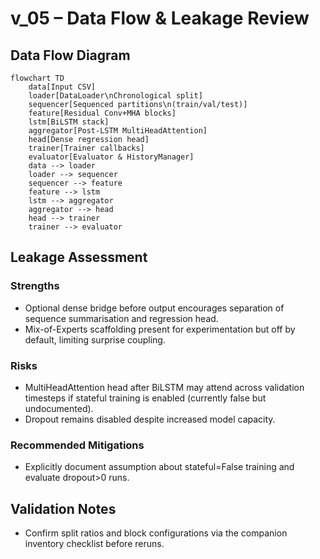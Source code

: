 # v_05 – Data Flow & Leakage Review

## Data Flow Diagram

```mermaid
flowchart TD
    data[Input CSV]
    loader[DataLoader\nChronological split]
    sequencer[Sequenced partitions\n(train/val/test)]
    feature[Residual Conv+MHA blocks]
    lstm[BiLSTM stack]
    aggregator[Post-LSTM MultiHeadAttention]
    head[Dense regression head]
    trainer[Trainer callbacks]
    evaluator[Evaluator & HistoryManager]
    data --> loader
    loader --> sequencer
    sequencer --> feature
    feature --> lstm
    lstm --> aggregator
    aggregator --> head
    head --> trainer
    trainer --> evaluator
```

## Leakage Assessment

### Strengths
- Optional dense bridge before output encourages separation of sequence summarisation and regression head.
- Mix-of-Experts scaffolding present for experimentation but off by default, limiting surprise coupling.

### Risks
- MultiHeadAttention head after BiLSTM may attend across validation timesteps if stateful training is enabled (currently false but undocumented).
- Dropout remains disabled despite increased model capacity.

### Recommended Mitigations
- Explicitly document assumption about stateful=False training and evaluate dropout>0 runs.

## Validation Notes
- Confirm split ratios and block configurations via the companion inventory checklist before reruns.
